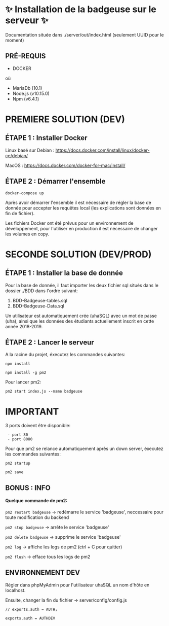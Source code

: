 # :sparkles: Installation de la badgeuse sur le serveur  :sparkles: #
 
Documentation située dans ./server/out/index.html (seulement UUID pour le moment) 
## PRÉ-REQUIS ##

* DOCKER

où

* MariaDb (10.1)
* Node.js (v10.15.0)
* Npm (v6.4.1)


# PREMIERE SOLUTION (DEV) #


## ÉTAPE 1 : Installer Docker ##

  Linux basé sur Debian : https://docs.docker.com/install/linux/docker-ce/debian/

  MacOS : https://docs.docker.com/docker-for-mac/install/


## ÉTAPE 2 : Démarrer l'ensemble ##


  ``docker-compose up``
  
  Après avoir démarrer l'ensemble il est nécessaire de régler la base de donnée pour accepter les requêtes local (les explications sont données en fin de fichier). 
  
  Les fichiers Docker ont été prévus pour un environnement de développement, pour l'utiliser en production il est nécessaire de changer les volumes en copy.


# SECONDE SOLUTION (DEV/PROD) #
  
## ÉTAPE 1 : Installer la base de donnée ##

   Pour la base de donnée, il faut importer les deux fichier sql situés dans le dossier ./BDD dans l'ordre suivant:
   
   1. BDD-Badgeuse-tables.sql
   2. BDD-Badgeuse-Data.sql
   
   Un utilisateur est automatiquement crée (uhaSQL) avec un mot de passe (uha), ainsi que les données des étudiants actuellement inscrit en cette année 2018-2019.


## ÉTAPE 2 : Lancer le serveur ##
  
    
  A la racine du projet, éxecutez les commandes suivantes:
  
  `npm install` 
  
  `npm install -g pm2`
  
  Pour lancer pm2:
  
  `pm2 start index.js --name badgeuse`
  
  # IMPORTANT #
  
  3 ports doivent être disponible:
  
     - port 80
     - port 8080
  
  Pour que pm2 se relance automatiquement après un down server, éxecutez les commandes suivantes:
  
  `pm2 startup`
   
  `pm2 save` 
  
  
## BONUS : INFO ##

   #### Quelque commande de pm2: ####
   
   `pm2 restart badgeuse` -> redémarre le service 'badgeuse', neccessaire pour toute modification du backend
   
   `pm2 stop badgeuse` -> arrête le service 'badgeuse'
   
   `pm2 delete badgeuse` -> supprime le service 'badgeuse'
   
   `pm2 log` -> affiche les logs de pm2 (ctrl + C pour quitter)
   
   `pm2 flush` -> efface tous les logs de pm2


## ENVIRONNEMENT DEV ##

  Régler dans phpMyAdmin pour l'utilisateur uhaSQL un nom d'hôte en localhost.

  Ensuite, changer la fin du fichier -> server/config/config.js 
  
  ``// exports.auth = AUTH;``

  ``exports.auth = AUTHDEV``
  